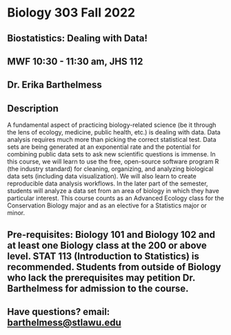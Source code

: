 # Biology 303 Fall 2022

## Biostatistics: Dealing with Data!
## MWF 10:30 - 11:30 am, JHS 112
## Dr. Erika Barthelmess

## Description
A fundamental aspect of practicing biology-related science (be it through the lens of ecology, medicine, public health, etc.) is dealing with data. Data analysis requires much more than picking the correct statistical test. Data sets are being generated at an exponential rate and the potential for combining public data sets to ask new scientific questions is immense. In this course, we will learn to use the free, open-source software program R (the industry standard) for cleaning, organizing, and analyzing biological data sets (including data visualization). We will also learn to create reproducible data analysis workflows. In the later part of the semester, students will analyze a data set from an area of biology in which they have particular interest. This course counts as an Advanced Ecology class for the Conservation Biology major and as an elective for a Statistics major or minor.

## Pre-requisites: Biology 101 and Biology 102 and at least one Biology class at the 200 or above level. STAT 113 (Introduction to Statistics) is recommended. Students from outside of Biology who lack the prerequisites may petition Dr. Barthelmess for admission to the course.

## Have questions? email: barthelmess@stlawu.edu
